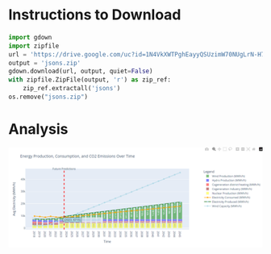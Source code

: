 # Instructions to Download
```python
import gdown
import zipfile
url = 'https://drive.google.com/uc?id=1N4VkXWTPghEayyQSUzimW70NUgLrN-H7'
output = 'jsons.zip'
gdown.download(url, output, quiet=False)
with zipfile.ZipFile(output, 'r') as zip_ref:
    zip_ref.extractall('jsons')
os.remove("jsons.zip")
```
# Analysis
![alt text](image.png)